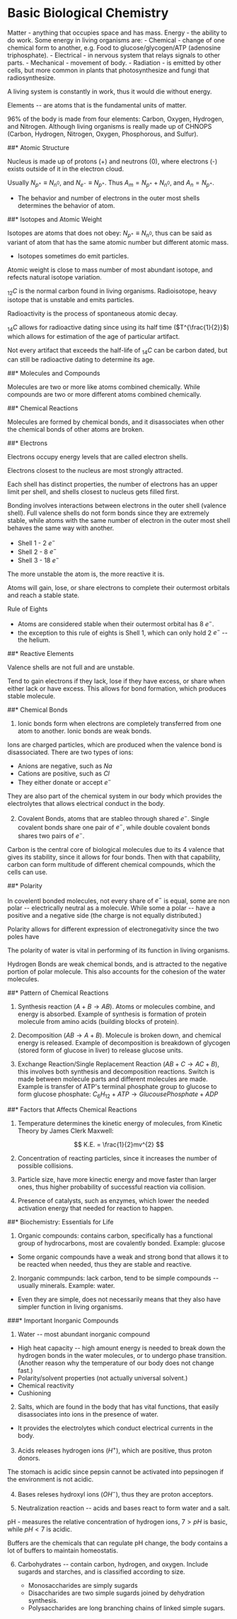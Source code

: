 # Basic Biological Chemistry

Matter - anything that occupies space and has mass.
Energy - the ability to do work. Some energy in living organisms are:
    - Chemical - change of one chemical form to another, e.g. Food to glucose/glycogen/ATP (adenosine triphosphate).
    - Electrical - in nervous system that relays signals to other parts.
    - Mechanical - movement of body.
    - Radiation - is emitted by other cells, but more common in plants that photosynthesize and fungi that radiosynthesize.

A living system is constantly in work, thus it would die without energy.

Elements -- are atoms that is the fundamental units of matter.

96\% of the body is made from four elements: Carbon, Oxygen, Hydrogen, and Nitrogen. Although living organisms is really made up of CHNOPS (Carbon, Hydrogen, Nitrogen, Oxygen, Phosphorous, and Sulfur).

##* Atomic Structure

Nucleus is made up of protons (+) and neutrons (0), where electrons (-) exists outside of it in the electron cloud.

Usually $N_{p^{+}} \equiv N_{n^{0}}$, and $N_{e^{-}} \equiv N_{p^{+}}$. Thus $A_{m} = N_{p^{+}} + N_{n^{0}}$, and $A_{n} = N_{p^{+}}$.

- The behavior and number of electrons in the outer most shells determines the behavior of atom.

##* Isotopes and Atomic Weight

Isotopes are atoms that does not obey: $N_{p^{+}} \equiv N_{n^{0}}$, thus can be said as variant of atom that has the same atomic number but different atomic mass.

- Isotopes sometimes do emit particles.

Atomic weight is close to mass number of most abundant isotope, and refects natural isotope variation.

$_{12}C$ is the normal carbon found in living organisms. Radioisotope, heavy isotope that is unstable and emits particles.

Radioactivity is the process of spontaneous atomic decay.

$_{14}C$ allows for radioactive dating since using its half time ($T^{\frac{1}{2}}$) which allows for estimation of the age of particular artifact.

Not every artifact that exceeds the half-life of $_{14}C$ can be carbon dated, but can still be radioactive dating to determine its age.

##* Molecules and Compounds

Molecules are two or more like atoms combined chemically. While compounds are two or more different atoms combined chemically.

##* Chemical Reactions

Molecules are formed by chemical bonds, and it disassociates when other the chemical bonds of other atoms are broken.

##* Electrons

Electrons occupy energy levels that are called electron shells.

Electrons closest to the nucleus are most strongly attracted.

Each shell has distinct properties, the number of electrons has an upper limit per shell, and shells closest to nucleus gets filled first.

Bonding involves interactions between electrons in the outer shell (valence shell). Full valence shells do not form bonds since they are extremely stable, while atoms with the same number of electron in the outer most shell behaves the same way with another.

- Shell 1 - 2 $e^{-}$
- Shell 2 - 8 $e^{-}$
- Shell 3 - 18 $e^{-}$

The more unstable the atom is, the more reactive it is.

Atoms will gain, lose, or share electrons to complete their outermost orbitals and reach a stable state.

Rule of Eights

- Atoms are considered stable when their outermost orbital has 8 $e^{-}$.
- the exception to this rule of eights is Shell 1, which can only hold 2 $e^{-}$ -- the helium.

##* Reactive Elements

Valence shells are not full and are unstable.

Tend to gain electrons if they lack, lose if they have excess, or share when either lack or have excess. This allows for bond formation, which produces stable molecule.

##* Chemical Bonds

1. Ionic bonds form when electrons are completely transferred from one atom to another. Ionic bonds are weak bonds.

Ions are charged particles, which are produced when the valence bond is disassociated. There are two types of ions:

- Anions are negative, such as $Na$
- Cations are positive, such as $Cl$
- They either donate or accept $e^{-}$

They are also part of the chemical system in our body which provides the electrolytes that allows electrical conduct in the body.

2. Covalent Bonds, atoms that are stableo through shared $e^{-}$. Single covalent bonds share one pair of $e^{-}$, while double covalent bonds shares two pairs of $e^{-}$.

Carbon is the central core of biological molecules due to its 4 valence that gives its stability, since it allows for four bonds. Then with that capability, carbon can form multitude of different chemical compounds, which the cells can use.

##* Polarity

In covelentl bonded molecules, not every share of $e^{-}$ is equal, some are non polar -- electrically neutral as a molecule. While some a polar -- have a positive and a negative side (the charge is not equally distributed.)

Polarity allows for different expression of electronegativity since the two poles have

The polarity of water is vital in performing of its function in living organisms.

Hydrogen Bonds are weak chemical bonds, and is attracted to the negative portion of polar molecule. This also accounts for the cohesion of the water molecules.

##* Pattern of Chemical Reactions

1. Synthesis reaction ($A + B \longrightarrow AB$). Atoms or molecules combine, and energy is absorbed. Example of synthesis is formation of protein molecule from amino acids (building blocks of protein).

2. Decomposition ($AB \longrightarrow A + B$). Molecule is broken down, and chemical energy is released. Example of decomposition is breakdown of glycogen (stored form of glucose in liver) to release glucose units.

3. Exchange Reaction/Single Replacement Reaction ($AB + C \longrightarrow AC + B$), this involves both synthesis and decomposition reactions. Switch is made between molecule parts and different molecules are made. Example is transfer of ATP's terminal phosphate group to glucose to form glucose phosphate: $C_{6}H_{12} + ATP \longrightarrow Glucouse Phosphate + ADP$

##* Factors that Affects Chemical Reactions

1. Temperature determines the kinetic energy of molecules, from Kinetic Theory by James Clerk Maxwell:

$$
K.E. = \frac{1}{2}mv^{2}
$$

2. Concentration of reacting particles, since it increases the number of possible collisions.

3. Particle size, have more kinectic energy and move faster than larger ones, thus higher probability of successful reaction via collision.

4. Presence of catalysts, such as enzymes, which lower the needed activation energy that needed for reaction to happen.

##* Biochemistry: Essentials for Life

1. Organic compounds: contains carbon, specifically has a functional group of hydrocarbons, most are covalently bonded. Example: glucose

- Some organic compounds have a weak and strong bond that allows it to be reacted when needed, thus they are stable and reactive.

2. Inorganic commpunds: lack carbon, tend to be simple compounds -- usually minerals. Example: water.

- Even they are simple, does not necessarily means that they also have simpler function in living organisms.

###* Important Inorganic Compounds

1. Water -- most abundant inorganic compound

- High heat capacity -- high amount energy is needed to break down the hydrogen bonds in the water molecules, or to undergo phase transition. (Another reason why the temperature of our body does not change fast.)
- Polarity/solvent properties (not actually universal solvent.)
- Chemical reactivity
- Cushioning

2. Salts, which are found in the body that has vital functions, that easily disassociates into ions in the presence of water.

- It provides the electrolytes which conduct electrical currents in the body.

3. Acids releases hydrogen ions ($H^{+}$), which are positive, thus proton donors.

The stomach is acidic since pepsin cannot be activated into pepsinogen if the environment is not acidic.

4. Bases releses hydroxyl ions ($OH^{-}$), thus they are proton acceptors.

5. Neutralization reaction -- acids and bases react to form water and a salt.

pH - measures the relative concentration of hydrogen ions, $7 > pH$ is basic, while $pH < 7$ is acidic.

Buffers are the chemicals that can regulate pH change, the body contains a lot of buffers to maintain homeostatis.

6. Carbohydrates -- contain carbon, hydrogen, and oxygen. Include sugards and starches, and is classified according to size.

    - Monosaccharides are simply sugards
    - Disaccharides are two simple sugards joined by dehydration synthesis.
    - Polysaccharides are long branching chains of linked simple sugars.


